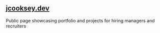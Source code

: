 ## [jcooksey.dev](https://jcooksey.dev)
Public page showcasing portfolio and projects for hiring managers and recruiters
